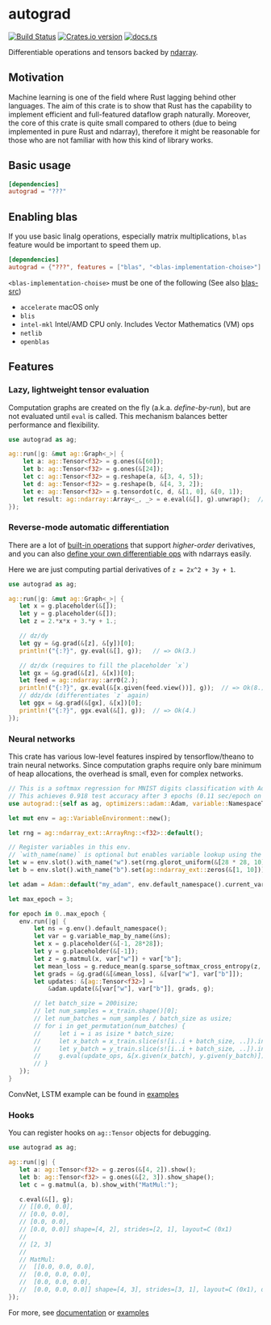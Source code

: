 # autograd

[![Build Status](https://travis-ci.org/raskr/rust-autograd.svg?branch=master)](https://travis-ci.org/raskr/rust-autograd)
[![Crates.io version](http://meritbadge.herokuapp.com/autograd)](https://crates.io/crates/autograd)
[![docs.rs](https://docs.rs/autograd/badge.svg)](https://docs.rs/autograd/)

Differentiable operations and tensors backed by [ndarray](https://github.com/rust-ndarray/ndarray).

## Motivation
Machine learning is one of the field where Rust lagging behind other languages.
The aim of this crate is to show that Rust has the capability to implement efficient and full-featured dataflow graph naturally.
Moreover, the core of this crate is quite small compared to others (due to being implemented in pure Rust and ndarray),
therefore it might be reasonable for those who are not familiar with how this kind of library works.

## Basic usage
``` toml
[dependencies]
autograd = "???"
```

## Enabling blas
If you use basic linalg operations, especially matrix multiplications, `blas` feature would be important to speed them up. 
``` toml
[dependencies]
autograd = {"???", features = ["blas", "<blas-implementation-choise>"] }
```

`<blas-implementation-choise>` must be one of the following (See also [blas-src](https://github.com/blas-lapack-rs/blas-src))
- `accelerate` macOS only
- `blis`
- `intel-mkl` Intel/AMD CPU only. Includes Vector Mathematics (VM) ops
- `netlib`
- `openblas`

## Features
### Lazy, lightweight tensor evaluation
Computation graphs are created on the fly (a.k.a. *define-by-run*), but are not evaluated until `eval` is called.
This mechanism balances better performance and flexibility.
```rust
use autograd as ag;

ag::run(|g: &mut ag::Graph<_>| {
    let a: ag::Tensor<f32> = g.ones(&[60]);
    let b: ag::Tensor<f32> = g.ones(&[24]);
    let c: ag::Tensor<f32> = g.reshape(a, &[3, 4, 5]);
    let d: ag::Tensor<f32> = g.reshape(b, &[4, 3, 2]);
    let e: ag::Tensor<f32> = g.tensordot(c, d, &[1, 0], &[0, 1]);
    let result: ag::ndarray::Array<_, _> = e.eval(&[], g).unwrap();  // Getting `ndarray::Array` here.
});
```

### Reverse-mode automatic differentiation
There are a lot of [built-in operations](https://docs.rs/autograd/???/autograd/struct.Graph.html)
that support *higher-order* derivatives, and
you can also [define your own differentiable ops](https://docs.rs/autograd/???/autograd/op/trait.Op.html) with ndarrays easily.

Here we are just computing partial derivatives of `z = 2x^2 + 3y + 1`.
 ```rust
use autograd as ag;

ag::run(|g: &mut ag::Graph<_>| {
    let x = g.placeholder(&[]);
    let y = g.placeholder(&[]);
    let z = 2.*x*x + 3.*y + 1.;

    // dz/dy
    let gy = &g.grad(&[z], &[y])[0];
    println!("{:?}", gy.eval(&[], g));   // => Ok(3.)

    // dz/dx (requires to fill the placeholder `x`)
    let gx = &g.grad(&[z], &[x])[0];
    let feed = ag::ndarray::arr0(2.);
    println!("{:?}", gx.eval(&[x.given(feed.view())], g));  // => Ok(8.)
    // ddz/dx (differentiates `z` again)
    let ggx = &g.grad(&[gx], &[x])[0];
    println!("{:?}", ggx.eval(&[], g));  // => Ok(4.)
});
 ```

 ### Neural networks
 This crate has various low-level features inspired by tensorflow/theano to train neural networks.
 Since computation graphs require only bare minimum of heap allocations, the overhead is small, even for complex networks.
 ```rust
 // This is a softmax regression for MNIST digits classification with Adam.
 // This achieves 0.918 test accuracy after 3 epochs (0.11 sec/epoch on 2.7GHz Intel Core i5).
use autograd::{self as ag, optimizers::adam::Adam, variable::NamespaceTrait};

let mut env = ag::VariableEnvironment::new();

let rng = ag::ndarray_ext::ArrayRng::<f32>::default();

// Register variables in this env.
// `with_name(name)` is optional but enables variable lookup using the name.
let w = env.slot().with_name("w").set(rng.glorot_uniform(&[28 * 28, 10]));
let b = env.slot().with_name("b").set(ag::ndarray_ext::zeros(&[1, 10]));

let adam = Adam::default("my_adam", env.default_namespace().current_var_ids(), &mut env);

let max_epoch = 3;

for epoch in 0..max_epoch {
    env.run(|g| {
        let ns = g.env().default_namespace();
        let var = g.variable_map_by_name(&ns);
        let x = g.placeholder(&[-1, 28*28]);
        let y = g.placeholder(&[-1]);
        let z = g.matmul(x, var["w"]) + var["b"];
        let mean_loss = g.reduce_mean(g.sparse_softmax_cross_entropy(z, &y), &[0], false);
        let grads = &g.grad(&[&mean_loss], &[var["w"], var["b"]]);
        let updates: &[ag::Tensor<f32>] =
            &adam.update(&[var["w"], var["b"]], grads, g);

        // let batch_size = 200isize;
        // let num_samples = x_train.shape()[0];
        // let num_batches = num_samples / batch_size as usize;
        // for i in get_permutation(num_batches) {
        //     let i = i as isize * batch_size;
        //     let x_batch = x_train.slice(s![i..i + batch_size, ..]).into_dyn();
        //     let y_batch = y_train.slice(s![i..i + batch_size, ..]).into_dyn();
        //     g.eval(update_ops, &[x.given(x_batch), y.given(y_batch)]);
        // }
    });
}
 ```

 ConvNet, LSTM example can be found in [examples](https://github.com/raskr/rust-autograd/tree/master/examples)

 ### Hooks
 You can register hooks on `ag::Tensor` objects for debugging.
 ```rust
use autograd as ag;

ag::run(|g| {
    let a: ag::Tensor<f32> = g.zeros(&[4, 2]).show();
    let b: ag::Tensor<f32> = g.ones(&[2, 3]).show_shape();
    let c = g.matmul(a, b).show_with("MatMul:");

    c.eval(&[], g);
    // [[0.0, 0.0],
    // [0.0, 0.0],
    // [0.0, 0.0],
    // [0.0, 0.0]] shape=[4, 2], strides=[2, 1], layout=C (0x1)
    //
    // [2, 3]
    //
    // MatMul:
    //  [[0.0, 0.0, 0.0],
    //  [0.0, 0.0, 0.0],
    //  [0.0, 0.0, 0.0],
    //  [0.0, 0.0, 0.0]] shape=[4, 3], strides=[3, 1], layout=C (0x1), dynamic ndim=2
});
 ```

For more, see [documentation](https://docs.rs/autograd/) or
[examples](https://github.com/raskr/rust-autograd/tree/master/examples)
